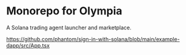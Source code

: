 # Monorepo for Olympia
A Solana trading agent launcher and marketplace.


https://github.com/phantom/sign-in-with-solana/blob/main/example-dapp/src/App.tsx
